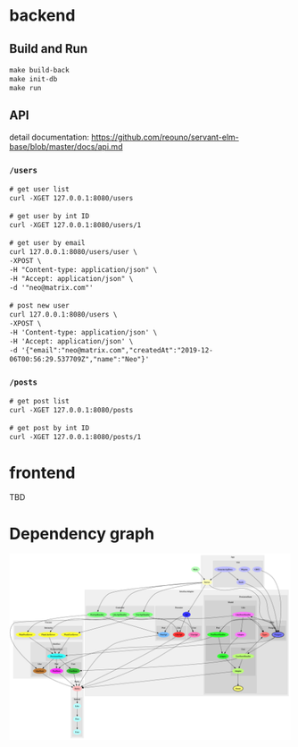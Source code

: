 # backend

## Build and Run

```
make build-back
make init-db
make run
```

## API

detail documentation: https://github.com/reouno/servant-elm-base/blob/master/docs/api.md

### `/users`

```
# get user list
curl -XGET 127.0.0.1:8080/users

# get user by int ID
curl -XGET 127.0.0.1:8080/users/1

# get user by email
curl 127.0.0.1:8080/users/user \
-XPOST \
-H "Content-type: application/json" \
-H "Accept: application/json" \
-d '"neo@matrix.com"'

# post new user
curl 127.0.0.1:8080/users \
-XPOST \
-H 'Content-type: application/json' \
-H 'Accept: application/json' \
-d '{"email":"neo@matrix.com","createdAt":"2019-12-06T00:56:29.537709Z","name":"Neo"}'

```

### `/posts`

```
# get post list
curl -XGET 127.0.0.1:8080/posts

# get post by int ID
curl -XGET 127.0.0.1:8080/posts/1
```

# frontend

TBD

# Dependency graph

![graph](https://github.com/reouno/servant-elm-base/blob/master/data/modules.png)
